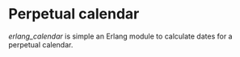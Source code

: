 # Perpetual calendar
*erlang_calendar* is simple an Erlang module to calculate dates for a perpetual calendar.
